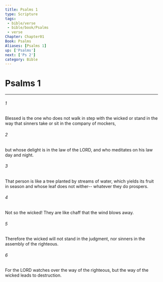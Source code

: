 ```yaml
---
title: Psalms 1
type: Scripture
tags:
 - bible/verse
 - bible/book/Psalms
 - verse
Chapter: Chapter01
Book: Psalms
Aliases: [Psalms 1]
up: ['Psalms']
next: ['Ps 2']
category: Bible
---
```

# Psalms 1

***


###### 1 
Blessed is the one who does not walk in step with the wicked or stand in the way that sinners take or sit in the company of mockers, 

###### 2 
but whose delight is in the law of the LORD, and who meditates on his law day and night. 

###### 3 
That person is like a tree planted by streams of water, which yields its fruit in season and whose leaf does not wither-- whatever they do prospers. 

###### 4 
Not so the wicked! They are like chaff that the wind blows away. 

###### 5 
Therefore the wicked will not stand in the judgment, nor sinners in the assembly of the righteous. 

###### 6 
For the LORD watches over the way of the righteous, but the way of the wicked leads to destruction. 
